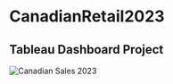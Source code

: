 # CanadianRetail2023

## Tableau Dashboard Project

![Canadian Sales 2023](https://github.com/HazelDing/CanadianRetail2023/assets/149340952/6754c84c-c15c-4688-83ab-0fdfc0180284)
